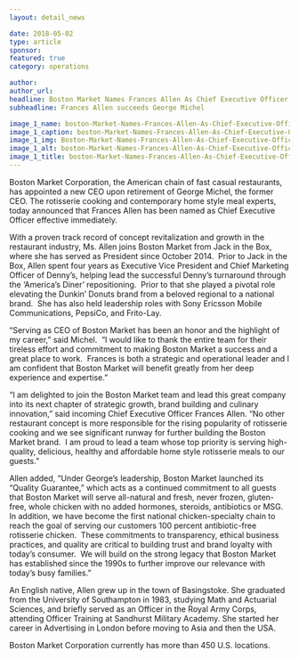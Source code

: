 ```yaml
---
layout: detail_news

date: 2018-05-02
type: article
sponsor:
featured: true
category: operations        

author:  
author_url: 
headline: Boston Market Names Frances Allen As Chief Executive Officer
subheadline: Frances Allen succeeds George Michel

image_1_name: boston-Market-Names-Frances-Allen-As-Chief-Executive-Officer-68922
image_1_caption: boston-Market-Names-Frances-Allen-As-Chief-Executive-Officer-68922
image_1_img: Boston-Market-Names-Frances-Allen-As-Chief-Executive-Officer-68922.jpg
image_1_alt: boston-Market-Names-Frances-Allen-As-Chief-Executive-Officer-68922
image_1_title: boston-Market-Names-Frances-Allen-As-Chief-Executive-Officer-68922
---
```

	
Boston Market Corporation, the American&nbsp;chain of fast casual restaurants, has appointed a new CEO upon retirement of George Michel, the former CEO. The rotisserie cooking and contemporary home style meal experts, today announced that Frances Allen has been named as Chief Executive Officer effective immediately.

<!--more-->With a proven track record of concept revitalization and growth in the restaurant industry, Ms. Allen joins Boston Market from Jack in the Box, where she has served as President since October 2014.&nbsp; Prior to Jack in the Box, Allen spent four years as Executive Vice President and Chief Marketing Officer of Denny&rsquo;s, helping lead the successful Denny&rsquo;s turnaround through the &lsquo;America&rsquo;s Diner&rsquo; repositioning.&nbsp; Prior to that she played a pivotal role elevating the Dunkin&rsquo; Donuts brand from a beloved regional to a national brand.&nbsp; She has also held leadership roles with Sony Ericsson Mobile Communications, PepsiCo, and Frito-Lay.

&ldquo;Serving as CEO of Boston Market has been an honor and the highlight of my career,&rdquo; said Michel.&nbsp; &ldquo;I would like to thank the entire team for their tireless effort and commitment to making Boston Market a success and a great place to work.&nbsp; Frances is both a strategic and operational leader and I am confident that Boston Market will benefit greatly from her deep experience and expertise.&rdquo;

&ldquo;I am delighted to join the Boston Market team and lead this great company into its next chapter of strategic growth, brand building and culinary innovation,&rdquo; said incoming Chief Executive Officer Frances Allen. &ldquo;No other restaurant concept is more responsible for the rising popularity of rotisserie cooking and we see significant runway for further building the Boston Market brand.&nbsp; I am proud to lead a team whose top priority is serving high-quality, delicious, healthy and affordable home style rotisserie meals to our guests.&rdquo;

Allen added, &ldquo;Under George&rsquo;s leadership, Boston Market launched its &ldquo;Quality Guarantee,&rdquo; which acts as a continued commitment to all guests that Boston Market will serve all-natural and fresh, never frozen, gluten-free, whole chicken with no added hormones, steroids, antibiotics or MSG.&nbsp; In addition, we have become the first national chicken-specialty chain to reach the goal of serving our customers 100 percent antibiotic-free rotisserie chicken.&nbsp; These commitments to transparency, ethical business practices, and quality are critical to building trust and brand loyalty with today&rsquo;s consumer.&nbsp; We will build on the strong legacy that Boston Market has established since the 1990s to further improve our relevance with today&rsquo;s busy families.&rdquo;

An English native, Allen grew up in the town of Basingstoke. She graduated from the University of Southampton in 1983, studying Math and Actuarial Sciences, and briefly served as an Officer in the Royal Army Corps, attending Officer Training at Sandhurst Military Academy. She started her career in Advertising in London before moving to Asia and then the USA.

Boston Market Corporation currently has&nbsp;more than 450 U.S. locations.
